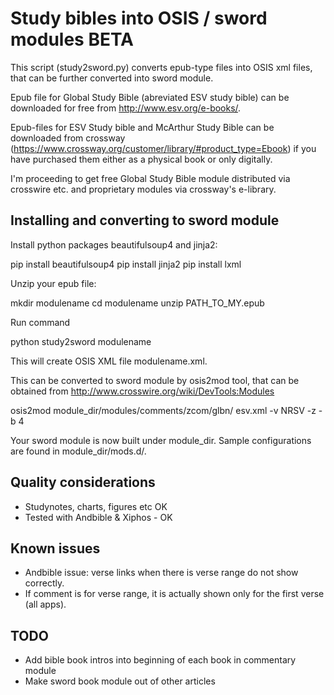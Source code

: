 Study bibles into OSIS / sword modules BETA
===========================================

This script (study2sword.py) converts epub-type files into OSIS xml files, that can be further converted into
sword module.

Epub file for Global Study Bible (abreviated ESV study bible) can be downloaded for free from http://www.esv.org/e-books/.

Epub-files for ESV Study bible and McArthur Study Bible can be downloaded from crossway 
(https://www.crossway.org/customer/library/#product_type=Ebook) if you have purchased them either
as a physical book or only digitally. 

I'm proceeding to get free Global Study Bible module distributed via crosswire etc. and proprietary
modules via crossway's e-library.

Installing and converting to sword module
-----------------------------------------

Install python packages beautifulsoup4 and jinja2:

   pip install beautifulsoup4
   pip install jinja2
   pip install lxml

Unzip your epub file:

   mkdir modulename
   cd modulename
   unzip PATH_TO_MY.epub

Run command

python study2sword modulename

This will create OSIS XML file modulename.xml.

This can be converted to sword module by osis2mod tool, that can be obtained from
http://www.crosswire.org/wiki/DevTools:Modules

   osis2mod module_dir/modules/comments/zcom/glbn/ esv.xml -v NRSV -z -b 4

Your sword module is now built under module_dir. Sample configurations are found in 
module_dir/mods.d/.

Quality considerations
----------------------
 - Studynotes, charts, figures etc OK
 - Tested with Andbible & Xiphos - OK

Known issues
------------
 - Andbible issue: verse links when there is verse range do not show correctly.
 - If comment is for verse range, it is actually shown only for the first verse (all apps).

TODO
----
  - Add bible book intros into beginning of each book in commentary module
  - Make sword book module out of other articles